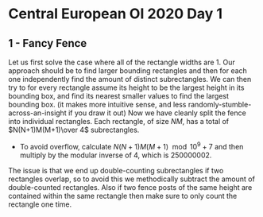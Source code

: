 # Central European OI 2020 Day 1

## 1 - Fancy Fence

Let us first solve the case where all of the rectangle widths are $1$.
Our approach should be to find larger bounding rectangles and then for each one independently find the amount of distinct subrectangles.
We can then try to for every rectangle assume its height to be the largest height in its bounding box, and find its nearest smaller values to find the largest bounding box.
(it makes more intuitive sense, and less randomly-stumble-across-an-insight if you draw it out)
Now we have cleanly split the fence into individual rectangles. Each rectangle, of size $NM$, has a total of $N(N+1)M(M+1)\over 4$ subrectangles.
 - To avoid overflow, calculate ${N(N+1)M(M+1)\mod 10^9+7}$ and then multiply by the modular inverse of $4$, which is $250000002$.

The issue is that we end up double-counting subrectangles if two rectangles overlap, so to avoid this we methodically subtract the amount of double-counted rectangles.
Also if two fence posts of the same height are contained within the same rectangle then make sure to only count the rectangle one time.